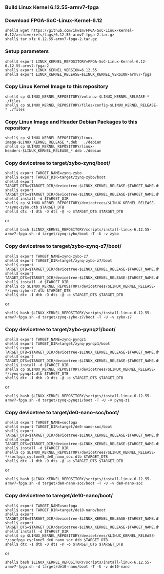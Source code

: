 ### Build Linux Kernel 6.12.55-armv7-fpga

### Download FPGA-SoC-Linux-Kernel-6.12

```console
shell$ wget https://github.com/ikwzm/FPGA-SoC-Linux-Kernel-6.12/archive/refs/tags/6.12.55-armv7-fpga-2.tar.gz
shell$ tar xfz 6.12.55-armv7-fpga-2.tar.gz
```

### Setup parameters

```console
shell$ export LINUX_KERNEL_REPOSITORY=FPGA-SoC-Linux-Kernel-6.12-6.12.55-armv7-fpga-2
shell$ export LINUX_KERNEL_VERSION=6.12.55
shell$ export LINUX_KERNEL_RELEASE=$LINUX_KERNEL_VERSION-armv7-fpga
```


### Copy Linux Kernel Image to this repository

```console
shell$ cp $LINUX_KERNEL_REPOSITORY/vmlinuz-$LINUX_KERNEL_RELEASE-*      ./files
shell$ cp $LINUX_KERNEL_REPOSITORY/files/config-$LINUX_KERNEL_RELEASE-* ./files
```

### Copy Linux Image and Header Debian Packages to this repository

```console
shell$ cp $LINUX_KERNEL_REPOSITORY/linux-image-$LINUX_KERNEL_RELEASE_*.deb   ./debian
shell$ cp $LINUX_KERNEL_REPOSITORY/linux-headers-$LINUX_KERNEL_RELEASE_*.deb ./debian
```

### Copy devicetree to target/zybo-zynq/boot/

```console
shell$ export TARGET_NAME=zynq-zybo
shell$ export TARGET_DIR=target/zynq-zybo/boot
shell$ export TARGET_DTB=$TARGET_DIR/devicetree-$LINUX_KERNEL_RELEASE-$TARGET_NAME.dtb
shell$ export TARGET_DTS=$TARGET_DIR/devicetree-$LINUX_KERNEL_RELEASE-$TARGET_NAME.dts
shell$ install -d $TARGET_DIR
shell$ cp $LINUX_KERNEL_REPOSITORY/devicetrees/$LINUX_KERNEL_RELEASE-*/zynq-zybo.dtb $TARGET_DTB
shell$ dtc -I dtb -O dts -@ -o $TARGET_DTS $TARGET_DTB
```

or

```console
shell$ bash $LINUX_KERNEL_REPOSITORY/scripts/install-linux-6.12.55-armv7-fpga.sh -d target/zynq-zybo/boot -T -U -v zybo
```

### Copy devicetree to tareget/zybo-zynq-z7/boot/

```console
shell$ export TARGET_NAME=zynq-zybo-z7
shell$ export TARGET_DIR=target/zynq-zybo-z7/boot
shell$ export TARGET_DTB=$TARGET_DIR/devicetree-$LINUX_KERNEL_RELEASE-$TARGET_NAME.dtb
shell$ export TARGET_DTS=$TARGET_DIR/devicetree-$LINUX_KERNEL_RELEASE-$TARGET_NAME.dts
shell$ install -d $TARGET_DIR
shell$ cp $LINUX_KERNEL_REPOSITORY/devicetrees/$LINUX_KERNEL_RELEASE-*/zynq-zybo-z7.dtb $TARGET_DTB
shell$ dtc -I dtb -O dts -@ -o $TARGET_DTS $TARGET_DTB
```

or

```console
shell$ bash $LINUX_KERNEL_REPOSITORY/scripts/install-linux-6.12.55-armv7-fpga.sh -d target/zynq-zybo-z7/boot -T -U -v zybo-z7
```

### Copy devicetree to target/zybo-pynqz1/boot/

```console
shell$ export TARGET_NAME=zynq-pynqz1
shell$ export TARGET_DIR=target/zynq-pynqz1/boot
shell$ export TARGET_DTB=$TARGET_DIR/devicetree-$LINUX_KERNEL_RELEASE-$TARGET_NAME.dtb
shell$ export TARGET_DTS=$TARGET_DIR/devicetree-$LINUX_KERNEL_RELEASE-$TARGET_NAME.dts
shell$ install -d $TARGET_DIR
shell$ cp $LINUX_KERNEL_REPOSITORY/devicetrees/$LINUX_KERNEL_RELEASE-*/zynq-pynqz1.dtb $TARGET_DTB
shell$ dtc -I dtb -O dts -@ -o $TARGET_DTS $TARGET_DTB
```

or

```console
shell$ bash $LINUX_KERNEL_REPOSITORY/scripts/install-linux-6.12.55-armv7-fpga.sh -d target/zynq-pynqz1/boot -T -U -v pynq-z1
```

### Copy devicetree to target/de0-nano-soc/boot/

```console
shell$ export TARGET_NAME=socfpga
shell$ export TARGET_DIR=target/de0-nano-soc/boot
shell$ export TARGET_DTB=$TARGET_DIR/devicetree-$LINUX_KERNEL_RELEASE-$TARGET_NAME.dtb
shell$ export TARGET_DTS=$TARGET_DIR/devicetree-$LINUX_KERNEL_RELEASE-$TARGET_NAME.dts
shell$ install -d $TARGET_DIR
shell$ cp $LINUX_KERNEL_REPOSITORY/devicetrees/$LINUX_KERNEL_RELEASE-*/socfpga_cyclone5_de0_nano_soc.dtb $TARGET_DTB
shell$ dtc -I dtb -O dts -@ -o $TARGET_DTS $TARGET_DTB
```

or

```console
shell$ bash $LINUX_KERNEL_REPOSITORY/scripts/install-linux-6.12.55-armv7-fpga.sh -d target/de0-nano-soc/boot -T -U -v de0-nano-soc
```

### Copy devicetree to tareget/de10-nano/boot/

```console
shell$ export TARGET_NAME=socfpga
shell$ export TARGET_DIR=target/de10-nano/boot
shell$ export TARGET_DTB=$TARGET_DIR/devicetree-$LINUX_KERNEL_RELEASE-$TARGET_NAME.dtb
shell$ export TARGET_DTS=$TARGET_DIR/devicetree-$LINUX_KERNEL_RELEASE-$TARGET_NAME.dts
shell$ install -d $TARGET_DIR
shell$ cp $LINUX_KERNEL_REPOSITORY/devicetrees/$LINUX_KERNEL_RELEASE-*/socfpga_cyclone5_de0_nano_soc.dtb $TARGET_DTB
shell$ dtc -I dtb -O dts -@ -o $TARGET_DTS $TARGET_DTB
```

or

```console
shell$ bash $LINUX_KERNEL_REPOSITORY/scripts/install-linux-6.12.55-armv7-fpga.sh -d target/de10-nano/boot -T -U -v de10-nano
```

